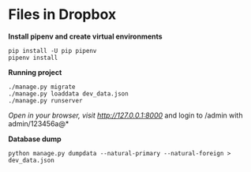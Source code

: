 # Files in Dropbox


**Install pipenv and create virtual environments**
```
pip install -U pip pipenv
pipenv install
```


**Running project**
```
./manage.py migrate
./manage.py loaddata dev_data.json
./manage.py runserver
```
*Open in your browser, visit http://127.0.0.1:8000* and login to /admin with admin/123456a@*

**Database dump**

```
python manage.py dumpdata --natural-primary --natural-foreign > dev_data.json
```